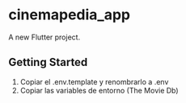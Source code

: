 # cinemapedia_app

A new Flutter project.

## Getting Started

1. Copiar el .env.template y renombrarlo a .env
2. Copiar las variables de entorno (The Movie Db)
